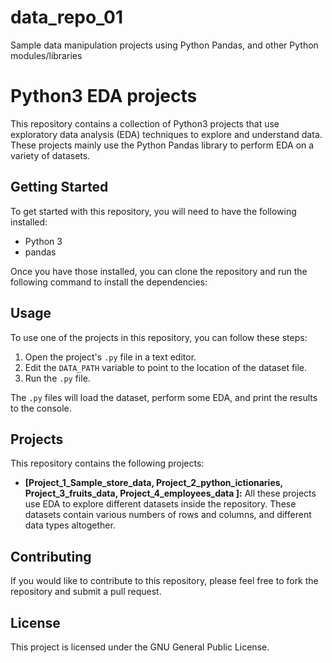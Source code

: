 # data_repo_01
Sample data manipulation projects using Python Pandas, and other Python modules/libraries

# Python3 EDA projects

This repository contains a collection of Python3 projects that use exploratory data analysis (EDA) techniques to explore and understand data. These projects mainly use the Python Pandas library to perform EDA on a variety of datasets.

## Getting Started

To get started with this repository, you will need to have the following installed:

* Python 3
* pandas

Once you have those installed, you can clone the repository and run the following command to install the dependencies:

## Usage

To use one of the projects in this repository, you can follow these steps:

1. Open the project's `.py` file in a text editor.
2. Edit the `DATA_PATH` variable to point to the location of the dataset file.
3. Run the `.py` file.

The `.py` files will load the dataset, perform some EDA, and print the results to the console.

## Projects

This repository contains the following projects:

* **[Project_1_Sample_store_data, Project_2_python_ictionaries, Project_3_fruits_data, Project_4_employees_data ]:**  All these projects use EDA to explore different datasets inside the repository. These datasets contain various numbers of rows and columns, and different data types altogether.

## Contributing

If you would like to contribute to this repository, please feel free to fork the repository and submit a pull request.

## License

This project is licensed under the GNU General Public License.
